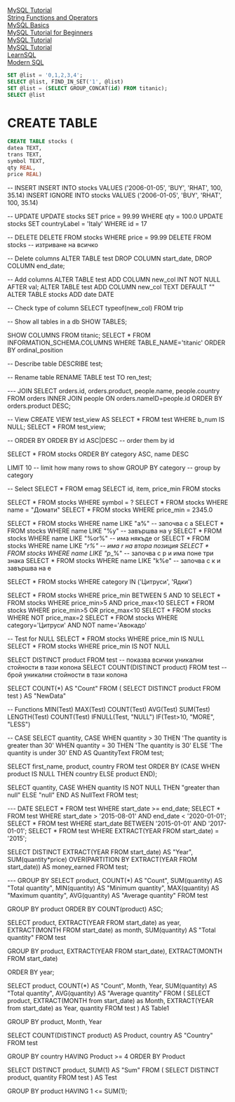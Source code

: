 [MySQL Tutorial](https://dev.mysql.com/doc/mysql-tutorial-excerpt/8.0/en/)    
[String Functions and Operators](https://dev.mysql.com/doc/refman/8.0/en/string-functions.html)    
[MySQL Basics](https://www.mysqltutorial.org/mysql-basics/)    
[MySQL Tutorial for Beginners](https://www.guru99.com/mysql-tutorial.html)    
[MySQL Tutorial](https://www.w3schools.com/MySQL/default.asp)   
[MySQL Tutorial](https://www.javatpoint.com/mysql-tutorial)   
[LearnSQL](https://learnsql.com/cookbook/)   
[Modern SQL](https://modern-sql.com/)    

```sql
SET @list = '0,1,2,3,4';      
SELECT @list, FIND_IN_SET('1', @list)
SET @list = (SELECT GROUP_CONCAT(id) FROM titanic);
SELECT @list
```

# CREATE TABLE
```sql
CREATE TABLE stocks (
datea TEXT, 
trans TEXT, 
symbol TEXT, 
qty REAL, 
price REAL)
``` 

-- INSERT
INSERT INTO stocks VALUES ('2006-01-05', 'BUY', 'RHAT', 100, 35.14)
INSERT IGNORE INTO stocks VALUES ('2006-01-05', 'BUY', 'RHAT', 100, 35.14)

-- UPDATE
UPDATE stocks SET price = 99.99 WHERE qty = 100.0
UPDATE stocks SET countryLabel = 'Italy' WHERE id = 17

-- DELETE
DELETE FROM stocks WHERE price = 99.99
DELETE FROM stocks -- изтриване на всичко

-- Delete columns
ALTER TABLE test
DROP COLUMN start_date, DROP COLUMN end_date;

-- Add columns
ALTER TABLE test ADD COLUMN new_col INT NOT NULL AFTER val;
ALTER TABLE test ADD COLUMN new_col TEXT DEFAULT ""
ALTER TABLE stocks ADD date DATE

-- Check type of column
SELECT typeof(new_col) FROM trip

-- Show all tables in a db
SHOW TABLES;

SHOW COLUMNS FROM titanic;
SELECT * FROM INFORMATION_SCHEMA.COLUMNS WHERE TABLE_NAME='titanic' ORDER BY ordinal_position

-- Describe table
DESCRIBE test;

-- Rename table
RENAME TABLE test TO ren_test;

--- JOIN
SELECT orders.id, orders.product, people.name, people.country FROM orders
INNER JOIN people ON orders.nameID=people.id ORDER BY orders.product DESC;

-- View
CREATE VIEW test_view AS 
SELECT * FROM test WHERE b_num IS NULL;
SELECT * FROM test_view;

-- ORDER BY
ORDER BY id ASC|DESC -- order them by id

SELECT * FROM stocks 
ORDER BY category ASC, name DESC


LIMIT 10 -- limit how many rows to show
GROUP BY category -- group by category

-- Select
SELECT * FROM emag 
SELECT id, item, price_min FROM stocks

SELECT * FROM stocks WHERE symbol = ?
SELECT * FROM stocks WHERE name = "Домати"
SELECT * FROM stocks WHERE price_min = 2345.0

SELECT * FROM stocks WHERE name LIKE "a%" -- започва с а
SELECT * FROM stocks WHERE name LIKE "%y" -- завършва на у
SELECT * FROM stocks WHERE name LIKE "%or%" -- има някъде or
SELECT * FROM stocks WHERE name LIKE "_r%" -- има r на втора позиция
SELECT * FROM stocks WHERE name LIKE "p__%" -- започва с р и има поне три знака
SELECT * FROM stocks WHERE name LIKE "k%e" -- започва с к и завършва на е

SELECT * FROM stocks WHERE category IN ('Цитруси', 'Ядки')

SELECT * FROM stocks WHERE price_min BETWEEN 5 AND 10
SELECT * FROM stocks WHERE price_min>5 AND price_max<10
SELECT * FROM stocks WHERE price_min>5 OR price_max<10
SELECT * FROM stocks WHERE NOT price_max=2
SELECT * FROM stocks WHERE category='Цитруси' AND NOT name='Авокадо'

-- Test for NULL
SELECT * FROM stocks WHERE price_min IS NULL
SELECT * FROM stocks WHERE price_min IS NOT NULL

SELECT DISTINCT product FROM test -- показва всички уникални стойности в тази колона
SELECT COUNT(DISTINCT product) FROM test -- брой уникални стойности в тази колона

SELECT COUNT(*) AS "Count" FROM (
	SELECT DISTINCT product FROM test
) AS "NewData"



-- Functions
MIN(Test)
MAX(Test)
COUNT(Test)
AVG(Test)
SUM(Test)
LENGTH(Test)
COUNT(Test)
IFNULL(Test, "NULL")
IF(Test>10, "MORE", "LESS")



-- CASE
SELECT quantity,
CASE
    WHEN quantity > 30 THEN 'The quantity is greater than 30'
    WHEN quantity = 30 THEN 'The quantity is 30'
    ELSE 'The quantity is under 30'
END AS QuantityText
FROM test;


SELECT first_name, product, country
FROM test
ORDER BY
(CASE
    WHEN product IS NULL THEN country
    ELSE product
END);


SELECT quantity,
CASE
    WHEN quantity IS NOT NULL THEN "greater than null"
    ELSE "null"
END AS NullText 
FROM test;



--- DATE
SELECT * FROM test WHERE start_date >= end_date;
SELECT * FROM test WHERE start_date > '2015-08-01' AND end_date < '2020-01-01';
SELECT * FROM test WHERE start_date BETWEEN '2015-01-01' AND '2017-01-01';
SELECT * FROM test WHERE EXTRACT(YEAR FROM start_date) = '2015';

SELECT
  DISTINCT EXTRACT(YEAR FROM start_date) AS "Year",
  SUM(quantity*price) OVER(PARTITION BY EXTRACT(YEAR FROM start_date)) AS money_earned
FROM test;



--- GROUP BY
SELECT 
	product, 
	COUNT(*) AS "Count",
	SUM(quantity) AS "Total quantity", 
	MIN(quantity) AS "Minimum quantity", 
	MAX(quantity) AS "Maximum quantity", 
	AVG(quantity) AS "Average quantity" 
FROM test

GROUP BY product
ORDER BY COUNT(product) ASC;


SELECT
	product,
	EXTRACT(YEAR FROM start_date) as year,
    EXTRACT(MONTH FROM start_date) as month,
    SUM(quantity) AS "Total quantity"
FROM test

GROUP BY 
	product,
	EXTRACT(YEAR FROM start_date), 
	EXTRACT(MONTH FROM start_date)
    
ORDER BY year;


SELECT 
	product,
    COUNT(*) AS "Count",
	Month,
	Year,
	SUM(quantity) AS "Total quantity",
    AVG(quantity) AS "Average quantity"
FROM (
  SELECT 
  	product,
    EXTRACT(MONTH from start_date) as Month,
    EXTRACT(YEAR from start_date) as Year, 
    quantity
  FROM test
) AS Table1

GROUP BY 
	product,
	Month,
	Year


SELECT 
	COUNT(DISTINCT product) AS Product, 
	country  AS "Country"
FROM test 

GROUP BY country HAVING Product >= 4
ORDER BY Product


SELECT DISTINCT product, SUM(1) AS "Sum"
FROM (
	SELECT DISTINCT product, quantity FROM test
) AS Test

GROUP BY product HAVING 1 <= SUM(1);


